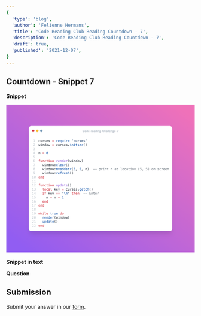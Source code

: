 ```yaml
---
{
  'type': 'blog',
  'author': 'Felienne Hermans',
  'title': 'Code Reading Club Reading Countdown - 7',
  'description': 'Code Reading Club Reading Countdown - 7',
  'draft': true,
  'published': '2021-12-07',
}
---
```


## Countdown - Snippet 7

**Snippet**

![CRCRC-7](/images/articles/CRCRC-7.png)

**Snippet in text**

**Question**

## Submission

Submit your answer in our [form](https://forms.gle/241ak21gMu1fRada6).
